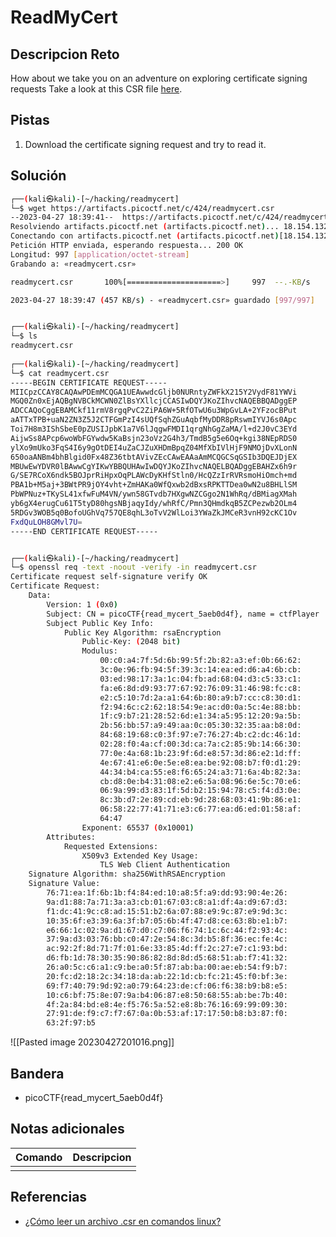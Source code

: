 # ReadMyCert

## Descripcion Reto
How about we take you on an adventure on exploring certificate signing requests Take a look at this CSR file [here](https://artifacts.picoctf.net/c/424/readmycert.csr).

## Pistas
1. Download the certificate signing request and try to read it.

## Solución
```bash
┌──(kali㉿kali)-[~/hacking/readmycert]
└─$ wget https://artifacts.picoctf.net/c/424/readmycert.csr
--2023-04-27 18:39:41--  https://artifacts.picoctf.net/c/424/readmycert.csr
Resolviendo artifacts.picoctf.net (artifacts.picoctf.net)... 18.154.132.74, 18.154.132.88, 18.154.132.32, ...
Conectando con artifacts.picoctf.net (artifacts.picoctf.net)[18.154.132.74]:443... conectado.
Petición HTTP enviada, esperando respuesta... 200 OK
Longitud: 997 [application/octet-stream]
Grabando a: «readmycert.csr»

readmycert.csr       100%[=====================>]     997  --.-KB/s    en 0.002s  

2023-04-27 18:39:47 (457 KB/s) - «readmycert.csr» guardado [997/997]


┌──(kali㉿kali)-[~/hacking/readmycert]
└─$ ls
readmycert.csr
                                                                                   
┌──(kali㉿kali)-[~/hacking/readmycert]
└─$ cat readmycert.csr 
-----BEGIN CERTIFICATE REQUEST-----
MIICpzCCAY8CAQAwPDEmMCQGA1UEAwwdcGljb0NURntyZWFkX215Y2VydF81YWVi
MGQ0Zn0xEjAQBgNVBCkMCWN0ZlBsYXllcjCCASIwDQYJKoZIhvcNAQEBBQADggEP
ADCCAQoCggEBAMCkf11rmV8rgqPvC2ZiPA6W+5RfOTwU6u3WpGvLA+2YFzocBPut
aATTxTPB+uaN2ZN3Z5J2CTFGmPzI4sUQfSqhZGuAqbfMyDDR8pRswmIYVJ6s0Apc
Toi7H8m3IShSbeE0pZUSIJpbK1a7V6lJqgwFMDI1qrgNhGgZaMA/l+d2J0vC3EYd
AijwSs8APcp6woWbFGYwdw5KaBsjn23oVz2G4h3/TmdB5g5e6Oq+kgi38NEpRDS0
ylXo9mUko3FqS4I6y9gOtDEI4uZaCJZuXHDmBpqZ04MfXbIVlHjF9NMOjDvXLonN
650oaANBm4bhBlgid0Fx48Z36tbtAVivZEcCAwEAAaAmMCQGCSqGSIb3DQEJDjEX
MBUwEwYDVR0lBAwwCgYIKwYBBQUHAwIwDQYJKoZIhvcNAQELBQADggEBAHZx6h9r
G/SE7RCoX6ndk5BOJprRiHpxOqPLAWcDyKHfStln0/HcQZzIrRVRsmoHiOmch+md
PBA1b+M5aj+3BWtPR9jOY4vht+ZmHAKa0WfQxwb2dBxsRPKTTDea0wN2u8BHLlSM
PbWPNuz+TKySL41xfwFuM4VN/ywn58GTvdb7HXgwNZCGgo2N1WhRq/dBMiagXMah
yb6gX4erugCu61T5tyD80hgsNBjaqyIdy/whRfC/Pmn3QHmdkqB5ZCPezwb2OLm4
5RDGv3WOB5q0BofoUGhVq757QE8qhL3oTvV2WlLoi3YWaZkJMCeR3vnH92cKC1Ov
FxdQuLOH8GMvl7U=
-----END CERTIFICATE REQUEST-----


┌──(kali㉿kali)-[~/hacking/readmycert]
└─$ openssl req -text -noout -verify -in readmycert.csr 
Certificate request self-signature verify OK
Certificate Request:
    Data:
        Version: 1 (0x0)
        Subject: CN = picoCTF{read_mycert_5aeb0d4f}, name = ctfPlayer
        Subject Public Key Info:
            Public Key Algorithm: rsaEncryption
                Public-Key: (2048 bit)
                Modulus:
                    00:c0:a4:7f:5d:6b:99:5f:2b:82:a3:ef:0b:66:62:
                    3c:0e:96:fb:94:5f:39:3c:14:ea:ed:d6:a4:6b:cb:
                    03:ed:98:17:3a:1c:04:fb:ad:68:04:d3:c5:33:c1:
                    fa:e6:8d:d9:93:77:67:92:76:09:31:46:98:fc:c8:
                    e2:c5:10:7d:2a:a1:64:6b:80:a9:b7:cc:c8:30:d1:
                    f2:94:6c:c2:62:18:54:9e:ac:d0:0a:5c:4e:88:bb:
                    1f:c9:b7:21:28:52:6d:e1:34:a5:95:12:20:9a:5b:
                    2b:56:bb:57:a9:49:aa:0c:05:30:32:35:aa:b8:0d:
                    84:68:19:68:c0:3f:97:e7:76:27:4b:c2:dc:46:1d:
                    02:28:f0:4a:cf:00:3d:ca:7a:c2:85:9b:14:66:30:
                    77:0e:4a:68:1b:23:9f:6d:e8:57:3d:86:e2:1d:ff:
                    4e:67:41:e6:0e:5e:e8:ea:be:92:08:b7:f0:d1:29:
                    44:34:b4:ca:55:e8:f6:65:24:a3:71:6a:4b:82:3a:
                    cb:d8:0e:b4:31:08:e2:e6:5a:08:96:6e:5c:70:e6:
                    06:9a:99:d3:83:1f:5d:b2:15:94:78:c5:f4:d3:0e:
                    8c:3b:d7:2e:89:cd:eb:9d:28:68:03:41:9b:86:e1:
                    06:58:22:77:41:71:e3:c6:77:ea:d6:ed:01:58:af:
                    64:47
                Exponent: 65537 (0x10001)
        Attributes:
            Requested Extensions:
                X509v3 Extended Key Usage: 
                    TLS Web Client Authentication
    Signature Algorithm: sha256WithRSAEncryption
    Signature Value:
        76:71:ea:1f:6b:1b:f4:84:ed:10:a8:5f:a9:dd:93:90:4e:26:
        9a:d1:88:7a:71:3a:a3:cb:01:67:03:c8:a1:df:4a:d9:67:d3:
        f1:dc:41:9c:c8:ad:15:51:b2:6a:07:88:e9:9c:87:e9:9d:3c:
        10:35:6f:e3:39:6a:3f:b7:05:6b:4f:47:d8:ce:63:8b:e1:b7:
        e6:66:1c:02:9a:d1:67:d0:c7:06:f6:74:1c:6c:44:f2:93:4c:
        37:9a:d3:03:76:bb:c0:47:2e:54:8c:3d:b5:8f:36:ec:fe:4c:
        ac:92:2f:8d:71:7f:01:6e:33:85:4d:ff:2c:27:e7:c1:93:bd:
        d6:fb:1d:78:30:35:90:86:82:8d:8d:d5:68:51:ab:f7:41:32:
        26:a0:5c:c6:a1:c9:be:a0:5f:87:ab:ba:00:ae:eb:54:f9:b7:
        20:fc:d2:18:2c:34:18:da:ab:22:1d:cb:fc:21:45:f0:bf:3e:
        69:f7:40:79:9d:92:a0:79:64:23:de:cf:06:f6:38:b9:b8:e5:
        10:c6:bf:75:8e:07:9a:b4:06:87:e8:50:68:55:ab:be:7b:40:
        4f:2a:84:bd:e8:4e:f5:76:5a:52:e8:8b:76:16:69:99:09:30:
        27:91:de:f9:c7:f7:67:0a:0b:53:af:17:17:50:b8:b3:87:f0:
        63:2f:97:b5
```
![[Pasted image 20230427201016.png]]

## Bandera
* picoCTF{read_mycert_5aeb0d4f}

## Notas adicionales
| Comando | Descripcion |
|---------|-------------|
|  |  |

## Referencias
- [¿Cómo leer un archivo .csr en comandos linux?](https://www.google.com/url?sa=t&rct=j&q=&esrc=s&source=web&cd=&cad=rja&uact=8&ved=2ahUKEwj2-NOdrMv-AhUqKEQIHRYRBd4QFnoECA0QAw&url=https%3A%2F%2Fpleasantsolutions.com%2Finfo%2Fpleasant-password-server%2Fb-server-configuration%2F3-installing-a-3rd-party-certificate%2Fopenssl-commands&usg=AOvVaw10_x5rPLtF31nctq_KjRMO)
